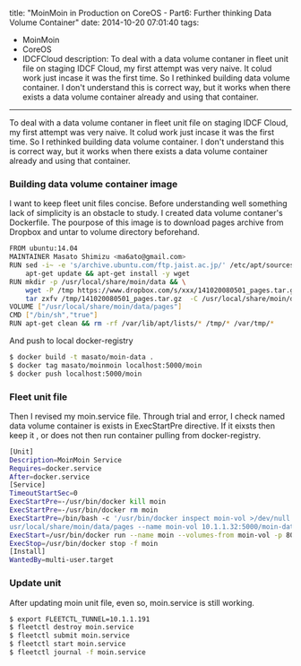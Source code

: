 title: "MoinMoin in Production on CoreOS - Part6: Further thinking Data Volume Container"
date: 2014-10-20 07:01:40
tags:
 - MoinMoin
 - CoreOS
 - IDCFCloud
description: To deal with a data volume contaner in fleet unit file on staging IDCF Cloud, my first attempt was very naive. It colud work just incase it was the first time. So I rethinked building data volume container. I don't understand this is correct way, but it works when there exists a data volume container already and using that container.
---

To deal with a data volume contaner in fleet unit file on staging IDCF Cloud, my first attempt was very naive. It colud work just incase it was the first time. So I rethinked building data volume container. I don't understand this is correct way, but it works when there exists a data volume container already and using that container.

<!-- more -->

### Building data volume container image

I want to keep fleet unit files concise. Before understanding well something lack of simplicity is an obstacle to study. I created data volume contaner's Dockerfile. The pourpose of this image is to download pages archive from Dropbox and untar to volume directory beforehand.

``` bash ~/docker_apps/moin-data/Dockerfile
FROM ubuntu:14.04
MAINTAINER Masato Shimizu <ma6ato@gmail.com>
RUN sed -i~ -e 's/archive.ubuntu.com/ftp.jaist.ac.jp/' /etc/apt/sources.list && \
    apt-get update && apt-get install -y wget
RUN mkdir -p /usr/local/share/moin/data && \
    wget -P /tmp https://www.dropbox.com/s/xxx/141020080501_pages.tar.gz && \
    tar zxfv /tmp/141020080501_pages.tar.gz  -C /usr/local/share/moin/data/
VOLUME ["/usr/local/share/moin/data/pages"]
CMD ["/bin/sh","true"]
RUN apt-get clean && rm -rf /var/lib/apt/lists/* /tmp/* /var/tmp/*
```
 
And push to local docker-registry

``` bash
$ docker build -t masato/moin-data .
$ docker tag masato/moinmoin localhost:5000/moin
$ docker push localhost:5000/moin
```

### Fleet unit file

Then I revised my moin.service file. Through trial and error, I check named data volume container is exists in ExecStartPre directive. If it eixsts then keep it , or does not then run container pulling from docker-registry.

``` bash ~/docker_apps/moin/moin.service
[Unit]
Description=MoinMoin Service
Requires=docker.service
After=docker.service
[Service]
TimeoutStartSec=0
ExecStartPre=-/usr/bin/docker kill moin
ExecStartPre=-/usr/bin/docker rm moin
ExecStartPre=/bin/bash -c '/usr/bin/docker inspect moin-vol >/dev/null 2>&1 || /usr/bin/docker run -v /\
usr/local/share/moin/data/pages --name moin-vol 10.1.1.32:5000/moin-data true && true'
ExecStart=/usr/bin/docker run --name moin --volumes-from moin-vol -p 80:80 10.1.1.32:5000/moin
ExecStop=/usr/bin/docker stop -f moin
[Install]
WantedBy=multi-user.target
```

### Update unit

After updating moin unit file, even so, moin.service is still working.

``` bash
$ export FLEETCTL_TUNNEL=10.1.1.191
$ fleetctl destroy moin.service
$ fleetctl submit moin.service
$ fleetctl start moin.service
$ fleetctl journal -f moin.service
```